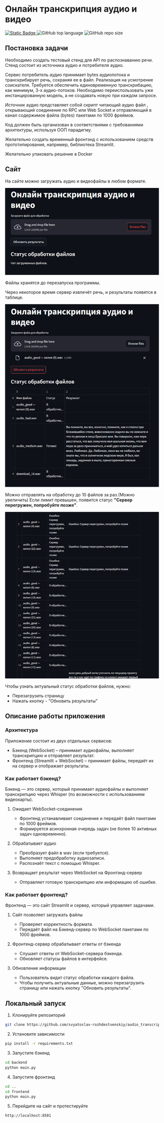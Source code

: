 <h1> Онлайн транскрипция аудио и видео </h1>

<p align="left">
  <a href="https://github.com/svyatoslav-rozhdestvenskiy">
    <img alt="Static Badge" src="https://img.shields.io/badge/audio_transcription-%23000000?style=plastic&label=svyatoslav-rozhdestvenskiy&labelColor=%23008000">
  </a>
  <img alt="GitHub top language" src="https://img.shields.io/github/languages/top/svyatoslav-rozhdestvenskiy/audio_transcription_streamlit?style=plastic&logoColor=008000&labelColor=008000&color=000000">
  <img alt="GitHub repo size" src="https://img.shields.io/github/repo-size/svyatoslav-rozhdestvenskiy/audio_transcription_streamlit?style=plastic&labelColor=008000&color=000000">

## Постановка задачи

Необходимо создать тестовый стенд для API по распознаванию речи. Стенд состоит из источника аудио и потребителя аудио.

Сервис потребитель аудио принимает bytes аудиопотока и транскрибирует речь, сохраняя ее в файл. Реализация на усмотрение соискателя. Требуется обеспечить единовременную транскрибацию, как минимум, 3-х аудио-потоков. Необходимо переиспользовать уже инстанцированную модель, а не создавать новую при каждом запросе.

Источник аудио представляет собой скрипт читающий аудио файл , открывающий соединение по RPC или Web Socket и отправляющий в канал содержимое файла (bytes) пакетами по 1000 фреймов.

Код должен быть организован в соответствиями с требованиями архитектуры, используя ООП парадигму.

Желательно создать временный фронтэнд с использованием средств прототипирования, например, библиотека Streamlit.

Желательно упаковать решение в Docker



## Сайт

На сайте можно загружать аудио и видеофайлы в любом формате.

![Загрузка файлов](data/1.jpg)

Файлы хранятся до перезапуска программы.

Через некоторое время сервер извлечёт речь, и результаты появятся в таблице.


![Результаты обработки](data/3.jpg)

Можно отправлять на обработку до 10 файлов за раз.(Можно увеличить)
Если лимит превышен, появится статус **"Сервер перегружен, попробуйте позже"**.


![Перегрузка сервера](data/4.jpg)

Чтобы узнать актуальный статус обработки файлов, нужно:
- Перезагрузить страницу
- Нажать кнопку - "Обновить результаты"


## Описание работы приложения

### Архитектура

Приложение состоит из двух отдельных сервисов:

- Бэкенд (WebSocket) – принимает аудиофайлы, выполняет транскрипцию и отправляет результат.
- Фронтенд (Streamlit + WebSocket) – принимает файлы, передаёт их на сервер и отображает результаты.


### Как работает бэкенд?

Бэкенд — это сервер, который принимает аудиофайлы и выполняет транскрипцию через Whisper (по возможности с использованием видеокарты).

1. Ожидает WebSocket-соединения
   - Фронтенд устанавливает соединение и передаёт файл пакетами по 1000 фреймов.
    - Формируется асинхронная очередь задач (не более 10 активных задач одновременно).

2. Обрабатывает аудио

   - Преобразует файл в wav (если требуется).
   - Выполняет предобработку аудиозаписи.
   - Распознаёт текст с помощью Whisper.

3. Возвращает результат через WebSocket на Фронтэнд-сервер
   - Отправляет готовую транскрипцию или информацию об ошибке.



### Как работает фронтенд?

Фронтенд — это сайт Streamlit и сервер, который управляет задачами.

1. Сайт позволяет загружать файлы
   - Проверяет корректность формата.
   - Передаёт файл на Бэкенд-сервер по WebSocket пакетами по 1000 фреймов.

2. Фронтенд-сервер обрабатывает ответы от бэкенда
   - Слушает ответы от WebSocket-сервера бэкенда.
   - Обновляет статусы файлов в интерфейсе.

3. Обновление информации
   - Пользователь видит статус обработки каждого файла.
   - Чтобы получить актуальные данные, можно перезагрузить страницу или нажать кнопку "Обновить результаты".

## Локальный запуск

1. Клонируйте репозиторий

```bash
git clone https://github.com/svyatoslav-rozhdestvenskiy/audio_transcription_streamlit.git
```

2. Установите зависимости

```bash
pip install -r requirements.txt
```

3. Запустите бэкенд

```bash
cd backend
python main.py
```

4. Запустите фронтэнд

```bash
cd ..
cd frontend
python main.py
```

5. Перейдите на сайт и протестируйте

```bash
http://localhost:8501
```
